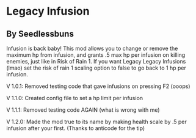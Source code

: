 # Legacy Infusion

## By Seedlessbuns

Infusion is back baby! This mod allows you to change or remove the maximum hp from infusion, and grants .5 max hp per infusion on killing enemies, just like in Risk of Rain 1. If you want Legacy Legacy Infusions (lmao) set the risk of rain 1 scaling option to false to go back to 1 hp per infusion.

V 1.0.1: Removed testing code that gave infusions on pressing F2 (ooops)

V 1.1.0: Created config file to set a hp limit per infusion

V 1.1.1: Removed testing code AGAIN (what is wrong with me)

V 1.2.0: Made the mod true to its name by making health scale by .5 per infusion after your first. (Thanks to anticode for the tip)